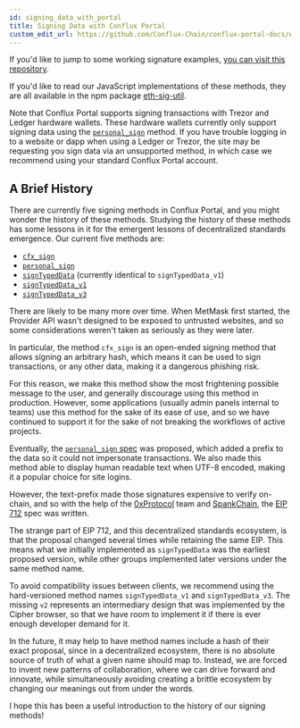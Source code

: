 ```yaml
---
id: signing_data_with_portal
title: Signing Data with Conflux Portal
custom_edit_url: https://github.com/Conflux-Chain/conflux-portal-docs/edit/master/docs/en/API_Reference/Signing_Data/Introduction.md
---
```

If you'd like to jump to some working signature examples, [you can visit this
repository](https://github.com/danfinlay/js-eth-personal-sign-examples). 

If you'd like to read our JavaScript implementations of these methods, they are
all available in the npm package
[eth-sig-util](https://github.com/MetaMask/eth-sig-util). 

Note that Conflux Portal supports signing transactions with Trezor and Ledger
hardware wallets. These hardware wallets currently only support signing data
using the [`personal_sign`](./Personal_Sign.md) method. If you have trouble
logging in to a website or dapp when using a Ledger or Trezor, the site may be
requesting you sign data via an unsupported method, in which case we recommend
using your standard Conflux Portal account.

## A Brief History

There are currently five signing methods in Conflux Portal, and you might wonder
the history of these methods. Studying the history of these methods has some
lessons in it for the emergent lessons of decentralized standards emergence. Our
current five methods are: 

- [`cfx_sign`](./CFX_Sign.md)
- [`personal_sign`](./Personal_Sign.md)
- [`signTypedData`](./Sign_Typed_Data_v1.md) (currently identical to `signTypedData_v1`)
- [`signTypedData_v1`](./Sign_Typed_Data_v1.md)
- [`signTypedData_v3`](./Sign_Typed_Data_v3.md)

There are likely to be many more over time. When MetMask first started, the
Provider API wasn't designed to be exposed to untrusted websites, and so some
considerations weren't taken as seriously as they were later. 

In particular, the method `cfx_sign` is an open-ended signing method that allows
signing an arbitrary hash, which means it can be used to sign transactions, or
any other data, making it a dangerous phishing risk. 

For this reason, we make this method show the most frightening possible message
to the user, and generally discourage using this method in production. However,
some applications (usually admin panels internal to teams) use this method for
the sake of its ease of use, and so we have continued to support it for the sake
of not breaking the workflows of active projects. 

Eventually, the [`personal_sign`
spec](https://github.com/ethereum/go-ethereum/pull/2940) was proposed, which added
a prefix to the data so it could not impersonate transactions. We also made this
method able to display human readable text when UTF-8 encoded, making it a
popular choice for site logins. 

However, the text-prefix made those signatures expensive to verify on-chain, and
so with the help of the [0xProtocol](https://0xproject.com/) team and
[SpankChain](https://spankchain.com/), the [EIP
712](https://eips.ethereum.org/EIPS/eip-712) spec was written. 

The strange part of EIP 712, and this decentralized standards ecosystem, is that
the proposal changed several times while retaining the same EIP. This means what
we initially implemented as `signTypedData` was the earliest proposed version,
while other groups implemented later versions under the same method name. 

To avoid compatibility issues between clients, we recommend using the
hard-versioned method names `signTypedData_v1` and `signTypedData_v3`. The
missing `v2` represents an intermediary design that was implemented by the
Cipher browser, so that we have room to implement it if there is ever enough
developer demand for it. 

In the future, it may help to have method names include a hash of their exact
proposal, since in a decentralized ecosystem, there is no absolute source of
truth of what a given name should map to. Instead, we are forced to invent new
patterns of collaboration, where we can drive forward and innovate, while
simultaneously avoiding creating a brittle ecosystem by changing our meanings
out from under the words. 

I hope this has been a useful introduction to the history of our signing
methods! 

